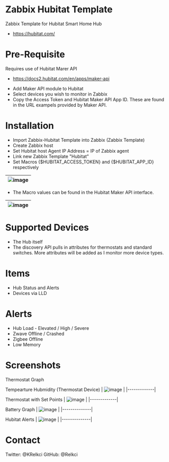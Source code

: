 # Zabbix Hubitat Template
Zabbix Template for Hubitat Smart Home Hub
* https://hubitat.com/

# Pre-Requisite 
Requires use of Hubitat Marer API
* https://docs2.hubitat.com/en/apps/maker-api
- Add Maker API module to Hubitat
- Select devices you wish to monitor in Zabbix
- Copy the Access Token and Hubitat Maker API App ID.  These are found in the URL exampels provided by Maker API.


# Installation
- Import Zabbix-Hubitat Template into Zabbix (Zabbix Template)
- Create Zabbix host
- Set Hubitat host Agent IP Address = IP of Zabbix agent
- Link new Zabbix Template "Hubitat"
- Set Macros {$HUBITAT_ACCESS_TOKEN} and {$HUBITAT_APP_ID} respectively

| ![image](https://github.com/Relkci/Zabbix-Hubitat/assets/29710634/d29b5de0-6f38-4c64-9fab-0fd3dcef167a) |
|------------|

- The Macro values can be found in the Hubitat Maker API interface. 

| ![image](https://github.com/Relkci/Zabbix-Hubitat/assets/29710634/bb0ca81f-8558-4483-afa8-76dbc7348085) |
|-------------|

# Supported Devices
- The Hub itself
- The discovery API pulls in attributes for thermostats and standard switches.  More attributes will be added as I monitor more device types.

# Items
- Hub Status and Alerts
- Devices via LLD

# Alerts
- Hub Load - Elevated / High / Severe 
- Zwave Offline / Crashed
- Zigbee Offline
- Low Memory

# Screenshots

Thermostat Graph

Tempearture Hubmidity (Thermostat Device)
| ![image](https://github.com/Relkci/Zabbix-Hubitat/assets/29710634/1995c981-9a6c-4a7c-9906-741d419c11c7) |
|-------------|

Thermostat with Set Points
| ![image](https://github.com/Relkci/Zabbix-Hubitat/assets/29710634/f4a44f45-11ef-4230-99d7-aa555284aa51) |
|-------------|

Battery Graph
| ![image](https://github.com/Relkci/Zabbix-Hubitat/assets/29710634/0734007c-f0af-426e-9f7e-0881fc374fab) |
|--------------|

Hubitat Alerts 
| ![image](https://github.com/Relkci/Zabbix-Hubitat/assets/29710634/47560895-e9b6-49d7-b1c4-8a716a7ddb1d) |
|--------------|



# Contact
Twitter: @KRelkci
GitHub: @Relkci

